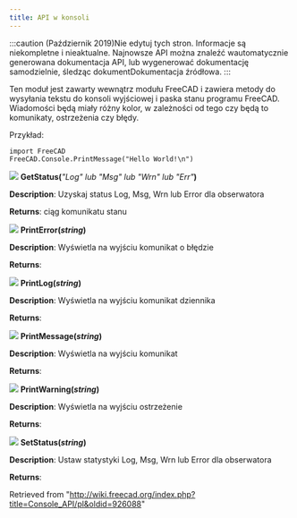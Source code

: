 ```yaml
---
title: API w konsoli
---
```

:::caution
(Październik 2019)Nie edytuj tych stron. Informacje są niekompletne i nieaktualne. Najnowsze API można znaleźć wautomatycznie generowana dokumentacja API, lub wygenerować dokumentację samodzielnie, śledząc dokumentDokumentacja źródłowa.
:::

Ten moduł jest zawarty wewnątrz modułu FreeCAD i zawiera metody do wysyłania tekstu do konsoli wyjściowej i paska stanu programu FreeCAD. Wiadomości będą miały różny kolor, w zależności od tego czy będą to komunikaty, ostrzeżenia czy błędy.

Przykład:

```
import FreeCAD
FreeCAD.Console.PrintMessage("Hello World!\n")

```

![](/images/Method.png) **GetStatus(***"Log" lub "Msg" lub "Wrn" lub "Err"***)**

**Description**: Uzyskaj status Log, Msg, Wrn lub Error dla obserwatora

**Returns**: ciąg komunikatu stanu

![](/images/Method.png) **PrintError(***string***)**

**Description**: Wyświetla na wyjściu komunikat o błędzie

**Returns**:

![](/images/Method.png) **PrintLog(***string***)**

**Description**: Wyświetla na wyjściu komunikat dziennika

**Returns**:

![](/images/Method.png) **PrintMessage(***string***)**

**Description**: Wyświetla na wyjściu komunikat

**Returns**:

![](/images/Method.png) **PrintWarning(***string***)**

**Description**: Wyświetla na wyjściu ostrzeżenie

**Returns**:

![](/images/Method.png) **SetStatus(***string***)**

**Description**: Ustaw statystyki Log, Msg, Wrn lub Error dla obserwatora

**Returns**:

Retrieved from "<http://wiki.freecad.org/index.php?title=Console_API/pl&oldid=926088>"